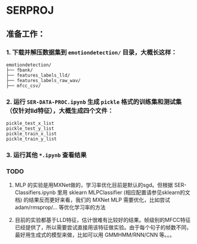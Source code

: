 # SERPROJ

## 准备工作：

### 1. 下载并解压数据集到 `emotiondetection/` 目录，大概长这样：
```
emotiondetection/
├── fbank/
├── features_labels_lld/
├── features_labels_raw_wav/
├── mfcc_csv/
```

### 2. 运行 `SER-DATA-PROC.ipynb` 生成 `pickle` 格式的训练集和测试集（仅针对lld特征），大概生成四个文件：
```
pickle_test_x_list
pickle_test_y_list
pickle_train_x_list
pickle_train_y_list
```

### 3. 运行其他 `*.ipynb` 查看结果


### TODO

1. MLP 的实验是用MXNet做的，学习率优化目前是默认的sgd。但根据 SER-Classifiers.ipynb 里用 sklearn MLPClassifier (相应配置请参见sklearn的文档) 的结果反而更好来看，我们的 MXNet MLP 需要优化，比如尝试 adam/rmsprop/... 等优化学习率的方法

2. 目前的实验都基于LLD特征，估计很难有比较好的结果。帧级别的MFCC特征已经提供了，所以需要尝试直接用该特征做实验。由于每个句子的帧数不同，最好用生成式的模型来做，比如可以用 GMMHMM/RNN/CNN 等。。。
